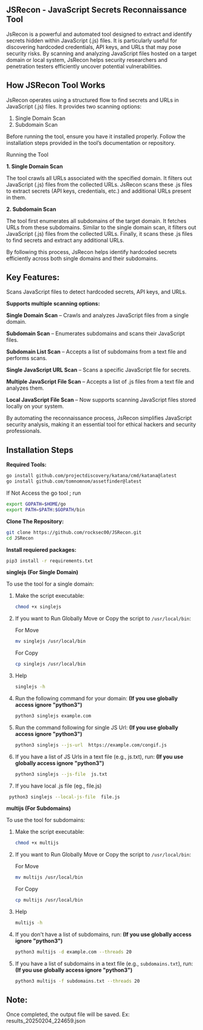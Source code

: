 ## JSRecon - JavaScript Secrets Reconnaissance Tool

JsRecon is a powerful and automated tool designed to extract and identify secrets hidden within JavaScript (.js) files. It is particularly useful for discovering hardcoded credentials, API keys, and URLs that may pose security risks. By scanning and analyzing JavaScript files hosted on a target domain or local system, JsRecon helps security researchers and penetration testers efficiently uncover potential vulnerabilities.

## How JSRecon Tool Works

JsRecon operates using a structured flow to find secrets and URLs in JavaScript (.js) files. It provides two scanning options:

1. Single Domain Scan
2. Subdomain Scan

Before running the tool, ensure you have it installed properly. Follow the installation steps provided in the tool’s documentation or repository.

Running the Tool

**1. Single Domain Scan**

The tool crawls all URLs associated with the specified domain.
It filters out JavaScript (.js) files from the collected URLs.
JsRecon scans these .js files to extract secrets (API keys, credentials, etc.) and additional URLs present in them.

**2. Subdomain Scan**

The tool first enumerates all subdomains of the target domain.
It fetches URLs from these subdomains.
Similar to the single domain scan, it filters out JavaScript (.js) files from the collected URLs.
Finally, it scans these .js files to find secrets and extract any additional URLs.

By following this process, JsRecon helps identify hardcoded secrets efficiently across both single domains and their subdomains.

## Key Features:

Scans JavaScript files to detect hardcoded secrets, API keys, and URLs.

**Supports multiple scanning options:**

**Single Domain Scan** – Crawls and analyzes JavaScript files from a single domain.

**Subdomain Scan** – Enumerates subdomains and scans their JavaScript files.

**Subdomain List Scan** – Accepts a list of subdomains from a text file and performs scans.

**Single JavaScript URL Scan** – Scans a specific JavaScript file for secrets.

**Multiple JavaScript File Scan** – Accepts a list of .js files from a text file and analyzes them.

**Local JavaScript File Scan** – Now supports scanning JavaScript files stored locally on your system.

By automating the reconnaissance process, JsRecon simplifies JavaScript security analysis, making it an essential tool for ethical hackers and security professionals.

## Installation Steps

 **Required Tools:**

   ```bash
 go install github.com/projectdiscovery/katana/cmd/katana@latest
 go install github.com/tomnomnom/assetfinder@latest
   ```
If Not Access the go tool ; run
  ```bash
export GOPATH=$HOME/go
export PATH=$PATH:$GOPATH/bin
   ```

**Clone The Repository:**

   ```bash
  git clone https://github.com/rocksec00/JSRecon.git
  cd JSRecon
   ```
**Install requiered packages:**

   ```bash
   pip3 install -r requirements.txt
   ```

**singlejs (For Single Domain)**

To use the tool for a single domain:

1. Make the script executable:
   ```bash
   chmod +x singlejs
   ```
   
2. If you want to Run Globally Move or Copy the script to `/usr/local/bin`:
   
   For Move
   
   ```bash
   mv singlejs /usr/local/bin
   ```
   For Copy
   
      ```bash
   cp singlejs /usr/local/bin
   ```
   
3. Help
   ```bash
   singlejs -h

4. Run the following command for your domain: **(If you use globally access ignore "python3")**
   ```bash
   python3 singlejs example.com
   ```
5. Run the command following for single JS Url: **(If you use globally access ignore "python3")**
   ```bash
   python3 singlejs --js-url  https://example.com/congif.js
   ```
6. If you have a list of JS Urls in a text file (e.g., js.txt), run: **(If you use globally access ignore "python3")**
   ```bash
   python3 singlejs --js-file  js.txt
   ```
7. If you have local .js file (eg., file.js)
  ```bash
   python3 singlejs --local-js-file  file.js
   ```

**multijs (For Subdomains)**

To use the tool for subdomains:

1. Make the script executable:
   ```bash
   chmod +x multijs
   ```

2. If you want to Run Globally Move or Copy the script to `/usr/local/bin`:
   
   For Move
   
   ```bash
   mv multijs /usr/local/bin
   ```
   For Copy
   
      ```bash
   cp multijs /usr/local/bin
   ```
3. Help
   
   ```bash
   multijs -h
   ```
   
4. If you don't have a list of subdomains, run: **(If you use globally access ignore "python3")**
   ```bash
   python3 multijs -d example.com --threads 20
   ```

5. If you have a list of subdomains in a text file (e.g., `subdomains.txt`), run: **(If you use globally access ignore "python3")**
   ```bash
   python3 multijs -f subdomains.txt --threads 20
   ```

## Note:
Once completed, the output file will be saved. Ex: results_20250204_224659.json
